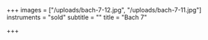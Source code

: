 +++
images = ["/uploads/bach-7-12.jpg", "/uploads/bach-7-11.jpg"]
instruments = "sold"
subtitle = ""
title = "Bach 7"

+++
